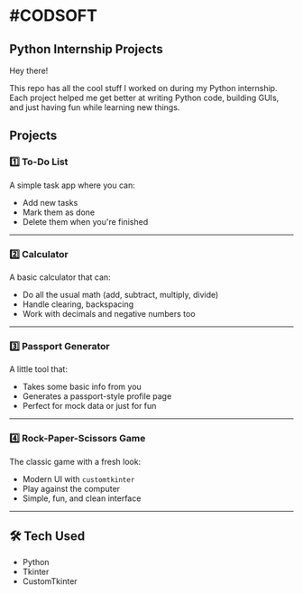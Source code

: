 # #CODSOFT  
## Python Internship Projects

Hey there!  

This repo has all the cool stuff I worked on during my Python internship.  
Each project helped me get better at writing Python code, building GUIs, and just having fun while learning new things.

## Projects

### 1️⃣ To-Do List  
A simple task app where you can:  
- Add new tasks  
- Mark them as done  
- Delete them when you're finished  

---

### 2️⃣ Calculator  
A basic calculator that can:  
- Do all the usual math (add, subtract, multiply, divide)  
- Handle clearing, backspacing  
- Work with decimals and negative numbers too  

---

### 3️⃣ Passport Generator  
A little tool that:  
- Takes some basic info from you  
- Generates a passport-style profile page  
- Perfect for mock data or just for fun  

---

### 4️⃣ Rock-Paper-Scissors Game  
The classic game with a fresh look:  
- Modern UI with `customtkinter`  
- Play against the computer  
- Simple, fun, and clean interface  

---

## 🛠️ Tech Used
- Python  
- Tkinter  
- CustomTkinter